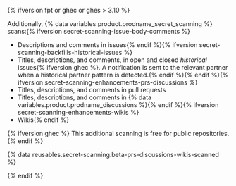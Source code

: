 {% ifversion fpt or ghec or ghes > 3.10 %}

Additionally, {% data variables.product.prodname_secret_scanning %} scans:{% ifversion secret-scanning-issue-body-comments %}
* Descriptions and comments in issues{% endif %}{% ifversion secret-scanning-backfills-historical-issues %}
* Titles, descriptions, and comments, in open and closed _historical_ issues{% ifversion ghec %}. A notification is sent to the relevant partner when a historical partner pattern is detected.{% endif %}{% endif %}{% ifversion secret-scanning-enhancements-prs-discussions %}
* Titles, descriptions, and comments in pull requests
* Titles, descriptions, and comments in {% data variables.product.prodname_discussions %}{% endif %}{% ifversion secret-scanning-enhancements-wikis %}
* Wikis{% endif %}

{% ifversion ghec %}
This additional scanning is free for public repositories.
{% endif %}

{% data reusables.secret-scanning.beta-prs-discussions-wikis-scanned %}

{% endif %}
